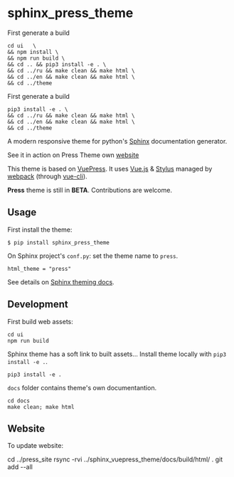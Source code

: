 # sphinx_press_theme

First generate a build
```console 
cd ui   \
&& npm install \
&& npm run build \
&& cd .. && pip3 install -e . \
&& cd ../ru && make clean && make html \
&& cd ../en && make clean && make html \
&& cd ../theme
```

First generate a build
```console 
pip3 install -e . \
&& cd ../ru && make clean && make html \
&& cd ../en && make clean && make html \
&& cd ../theme
```

A modern responsive theme for python's [Sphinx](http://www.sphinx-doc.org) documentation generator.

See it in action on Press Theme own [website](https://schettino72.github.io/sphinx_press_site/)


This theme is based on [VuePress](https://vuepress.vuejs.org/).
It uses [Vue.js](https://vuejs.org/) & [Stylus](http://stylus-lang.com/) managed by
[webpack](https://webpack.js.org/) (through [vue-cli](https://cli.vuejs.org/)).


**Press** theme is still in **BETA**.
Contributions are welcome.

## Usage

First install the theme:

```
$ pip install sphinx_press_theme
```

On Sphinx project's ``conf.py``: set the theme name to ``press``.

```
html_theme = "press"
```

See details on [Sphinx theming docs](http://www.sphinx-doc.org/en/master/theming.html#using-a-theme).


## Development

First build web assets:

```
cd ui
npm run build
```

Sphinx theme has a soft link to built assets...
Install theme locally with `pip3 install -e .`.

```
pip3 install -e .
```

`docs` folder contains theme's own documentantion.

```
cd docs
make clean; make html
```


## Website

To update website:

cd ../press_site
rsync -rvi ../sphinx_vuepress_theme/docs/build/html/ .
git add --all
